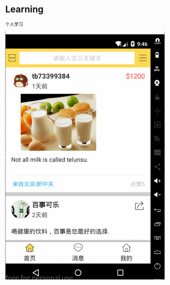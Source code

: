 # Learning
个人学习


![image](https://github.com/DemoAndBug/Learning/blob/master/Screenshots/%E9%A6%96%E9%A1%B5%E6%95%88%E6%9E%9C.gif)